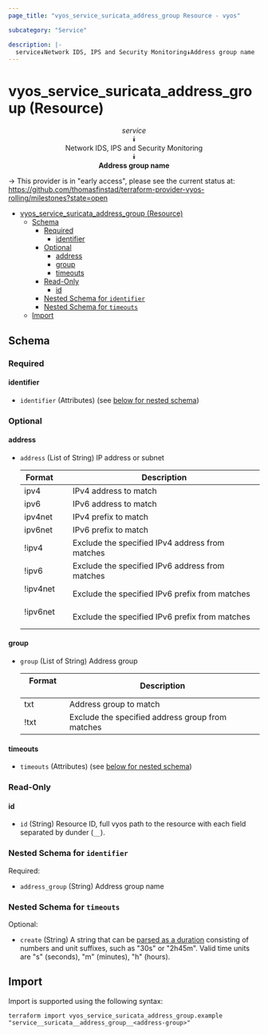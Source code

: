 ```yaml
---
page_title: "vyos_service_suricata_address_group Resource - vyos"

subcategory: "Service"

description: |-
  service⯯Network IDS, IPS and Security Monitoring⯯Address group name
---
```


# vyos_service_suricata_address_group (Resource)
<center>

*service*  
⯯  
Network IDS, IPS and Security Monitoring  
⯯  
**Address group name**


</center>

-> This provider is in "early access", please see the current status at: https://github.com/thomasfinstad/terraform-provider-vyos-rolling/milestones?state=open

<!--TOC-->

- [vyos_service_suricata_address_group (Resource)](#vyos_service_suricata_address_group-resource)
  - [Schema](#schema)
    - [Required](#required)
      - [identifier](#identifier)
    - [Optional](#optional)
      - [address](#address)
      - [group](#group)
      - [timeouts](#timeouts)
    - [Read-Only](#read-only)
      - [id](#id)
    - [Nested Schema for `identifier`](#nested-schema-for-identifier)
    - [Nested Schema for `timeouts`](#nested-schema-for-timeouts)
  - [Import](#import)

<!--TOC-->

<!-- schema generated by tfplugindocs -->
## Schema

### Required

#### identifier
- `identifier` (Attributes) (see [below for nested schema](#nestedatt--identifier))

### Optional

#### address
- `address` (List of String) IP address or subnet

    |  Format    &emsp;|  Description                                      |
    |------------|---------------------------------------------------|
    |  ipv4      &emsp;|  IPv4 address to match                            |
    |  ipv6      &emsp;|  IPv6 address to match                            |
    |  ipv4net   &emsp;|  IPv4 prefix to match                             |
    |  ipv6net   &emsp;|  IPv6 prefix to match                             |
    |  !ipv4     &emsp;|  Exclude the specified IPv4 address from matches  |
    |  !ipv6     &emsp;|  Exclude the specified IPv6 address from matches  |
    |  !ipv4net  &emsp;|  Exclude the specified IPv6 prefix from matches   |
    |  !ipv6net  &emsp;|  Exclude the specified IPv6 prefix from matches   |
#### group
- `group` (List of String) Address group

    |  Format  &emsp;|  Description                                       |
    |----------|----------------------------------------------------|
    |  txt     &emsp;|  Address group to match                            |
    |  !txt    &emsp;|  Exclude the specified address group from matches  |
#### timeouts
- `timeouts` (Attributes) (see [below for nested schema](#nestedatt--timeouts))

### Read-Only

#### id
- `id` (String) Resource ID, full vyos path to the resource with each field separated by dunder (`__`).

<a id="nestedatt--identifier"></a>
### Nested Schema for `identifier`

Required:

- `address_group` (String) Address group name


<a id="nestedatt--timeouts"></a>
### Nested Schema for `timeouts`

Optional:

- `create` (String) A string that can be [parsed as a duration](https://pkg.go.dev/time#ParseDuration) consisting of numbers and unit suffixes, such as &#34;30s&#34; or &#34;2h45m&#34;. Valid time units are &#34;s&#34; (seconds), &#34;m&#34; (minutes), &#34;h&#34; (hours).

## Import

Import is supported using the following syntax:

```shell
terraform import vyos_service_suricata_address_group.example "service__suricata__address_group__<address-group>"
```
